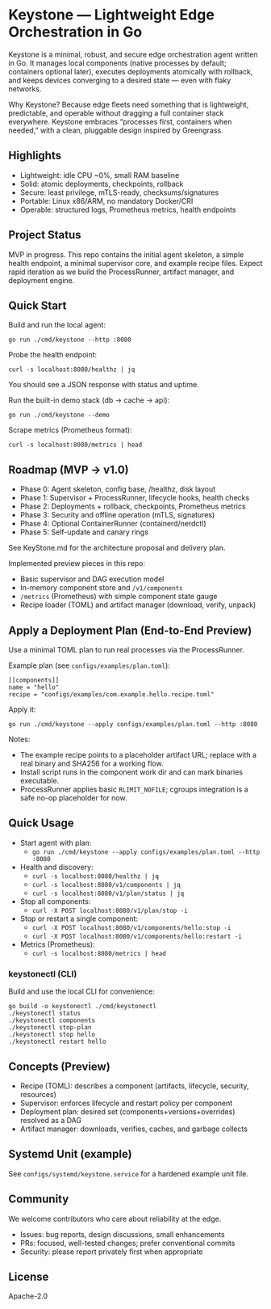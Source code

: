 # Keystone — Lightweight Edge Orchestration in Go

Keystone is a minimal, robust, and secure edge orchestration agent written in Go. It manages local components (native processes by default; containers optional later), executes deployments atomically with rollback, and keeps devices converging to a desired state — even with flaky networks.

Why Keystone? Because edge fleets need something that is lightweight, predictable, and operable without dragging a full container stack everywhere. Keystone embraces “processes first, containers when needed,” with a clean, pluggable design inspired by Greengrass.

## Highlights

- Lightweight: idle CPU ~0%, small RAM baseline
- Solid: atomic deployments, checkpoints, rollback
- Secure: least privilege, mTLS-ready, checksums/signatures
- Portable: Linux x86/ARM, no mandatory Docker/CRI
- Operable: structured logs, Prometheus metrics, health endpoints

## Project Status

MVP in progress. This repo contains the initial agent skeleton, a simple health endpoint, a minimal supervisor core, and example recipe files. Expect rapid iteration as we build the ProcessRunner, artifact manager, and deployment engine.

## Quick Start

Build and run the local agent:

```
go run ./cmd/keystone --http :8080
```

Probe the health endpoint:

```
curl -s localhost:8080/healthz | jq
```

You should see a JSON response with status and uptime.

Run the built-in demo stack (db -> cache -> api):

```
go run ./cmd/keystone --demo
```

Scrape metrics (Prometheus format):

```
curl -s localhost:8080/metrics | head
```

## Roadmap (MVP → v1.0)

- Phase 0: Agent skeleton, config base, /healthz, disk layout
- Phase 1: Supervisor + ProcessRunner, lifecycle hooks, health checks
- Phase 2: Deployments + rollback, checkpoints, Prometheus metrics
- Phase 3: Security and offline operation (mTLS, signatures)
- Phase 4: Optional ContainerRunner (containerd/nerdctl)
- Phase 5: Self-update and canary rings

See KeyStone.md for the architecture proposal and delivery plan.

Implemented preview pieces in this repo:
- Basic supervisor and DAG execution model
- In-memory component store and `/v1/components`
- `/metrics` (Prometheus) with simple component state gauge
- Recipe loader (TOML) and artifact manager (download, verify, unpack)

## Apply a Deployment Plan (End-to-End Preview)

Use a minimal TOML plan to run real processes via the ProcessRunner.

Example plan (see `configs/examples/plan.toml`):

```
[[components]]
name = "hello"
recipe = "configs/examples/com.example.hello.recipe.toml"
```

Apply it:

```
go run ./cmd/keystone --apply configs/examples/plan.toml --http :8080
```

Notes:
- The example recipe points to a placeholder artifact URL; replace with a real binary and SHA256 for a working flow.
- Install script runs in the component work dir and can mark binaries executable.
- ProcessRunner applies basic `RLIMIT_NOFILE`; cgroups integration is a safe no-op placeholder for now.

## Quick Usage

- Start agent with plan:
  - `go run ./cmd/keystone --apply configs/examples/plan.toml --http :8080`
- Health and discovery:
  - `curl -s localhost:8080/healthz | jq`
  - `curl -s localhost:8080/v1/components | jq`
  - `curl -s localhost:8080/v1/plan/status | jq`
- Stop all components:
  - `curl -X POST localhost:8080/v1/plan/stop -i`
- Stop or restart a single component:
  - `curl -X POST localhost:8080/v1/components/hello:stop -i`
  - `curl -X POST localhost:8080/v1/components/hello:restart -i`
- Metrics (Prometheus):
  - `curl -s localhost:8080/metrics | head`

### keystonectl (CLI)

Build and use the local CLI for convenience:

```
go build -o keystonectl ./cmd/keystonectl
./keystonectl status
./keystonectl components
./keystonectl stop-plan
./keystonectl stop hello
./keystonectl restart hello
```

## Concepts (Preview)

- Recipe (TOML): describes a component (artifacts, lifecycle, security, resources)
- Supervisor: enforces lifecycle and restart policy per component
- Deployment plan: desired set (components+versions+overrides) resolved as a DAG
- Artifact manager: downloads, verifies, caches, and garbage collects

## Systemd Unit (example)

See `configs/systemd/keystone.service` for a hardened example unit file.

## Community

We welcome contributors who care about reliability at the edge.

- Issues: bug reports, design discussions, small enhancements
- PRs: focused, well-tested changes; prefer conventional commits
- Security: please report privately first when appropriate

## License

Apache-2.0
